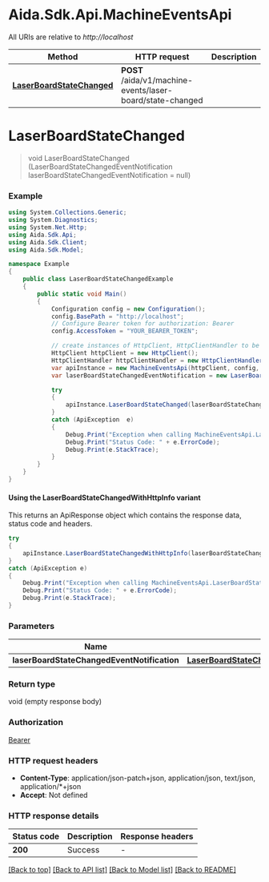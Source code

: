 # Aida.Sdk.Api.MachineEventsApi

All URIs are relative to *http://localhost*

| Method | HTTP request | Description |
|--------|--------------|-------------|
| [**LaserBoardStateChanged**](MachineEventsApi.md#laserboardstatechanged) | **POST** /aida/v1/machine-events/laser-board/state-changed |  |

<a id="laserboardstatechanged"></a>
# **LaserBoardStateChanged**
> void LaserBoardStateChanged (LaserBoardStateChangedEventNotification laserBoardStateChangedEventNotification = null)



### Example
```csharp
using System.Collections.Generic;
using System.Diagnostics;
using System.Net.Http;
using Aida.Sdk.Api;
using Aida.Sdk.Client;
using Aida.Sdk.Model;

namespace Example
{
    public class LaserBoardStateChangedExample
    {
        public static void Main()
        {
            Configuration config = new Configuration();
            config.BasePath = "http://localhost";
            // Configure Bearer token for authorization: Bearer
            config.AccessToken = "YOUR_BEARER_TOKEN";

            // create instances of HttpClient, HttpClientHandler to be reused later with different Api classes
            HttpClient httpClient = new HttpClient();
            HttpClientHandler httpClientHandler = new HttpClientHandler();
            var apiInstance = new MachineEventsApi(httpClient, config, httpClientHandler);
            var laserBoardStateChangedEventNotification = new LaserBoardStateChangedEventNotification(); // LaserBoardStateChangedEventNotification |  (optional) 

            try
            {
                apiInstance.LaserBoardStateChanged(laserBoardStateChangedEventNotification);
            }
            catch (ApiException  e)
            {
                Debug.Print("Exception when calling MachineEventsApi.LaserBoardStateChanged: " + e.Message);
                Debug.Print("Status Code: " + e.ErrorCode);
                Debug.Print(e.StackTrace);
            }
        }
    }
}
```

#### Using the LaserBoardStateChangedWithHttpInfo variant
This returns an ApiResponse object which contains the response data, status code and headers.

```csharp
try
{
    apiInstance.LaserBoardStateChangedWithHttpInfo(laserBoardStateChangedEventNotification);
}
catch (ApiException e)
{
    Debug.Print("Exception when calling MachineEventsApi.LaserBoardStateChangedWithHttpInfo: " + e.Message);
    Debug.Print("Status Code: " + e.ErrorCode);
    Debug.Print(e.StackTrace);
}
```

### Parameters

| Name | Type | Description | Notes |
|------|------|-------------|-------|
| **laserBoardStateChangedEventNotification** | [**LaserBoardStateChangedEventNotification**](LaserBoardStateChangedEventNotification.md) |  | [optional]  |

### Return type

void (empty response body)

### Authorization

[Bearer](../README.md#Bearer)

### HTTP request headers

 - **Content-Type**: application/json-patch+json, application/json, text/json, application/*+json
 - **Accept**: Not defined


### HTTP response details
| Status code | Description | Response headers |
|-------------|-------------|------------------|
| **200** | Success |  -  |

[[Back to top]](#) [[Back to API list]](../README.md#documentation-for-api-endpoints) [[Back to Model list]](../README.md#documentation-for-models) [[Back to README]](../README.md)

